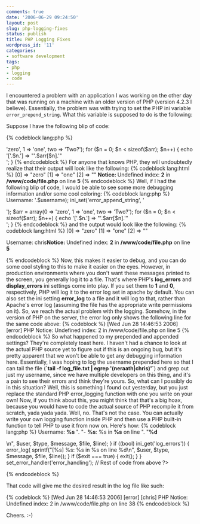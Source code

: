```yaml
---
comments: true
date: '2006-06-29 09:24:50'
layout: post
slug: php-logging-fixes
status: publish
title: PHP Logging Fixes
wordpress_id: '11'
categories:
- software development
tags:
- php
- logging
- code
---
```


I encountered a problem with an application I was working on the other day that was running on a machine with an older version of PHP (version 4.2.3 I believe). Essentially, the problem was with trying to set the PHP ini variable <code>error_prepend_string</code>. What this variable is supposed to do is the following:

Suppose I have the following blip of code:

{% codeblock lang:php %}
<?php
    $arr = array(0 => 'zero', 1 => 'one', two => 'Two?');

    for ($n = 0; $n &lt; sizeof($arr); $n++) {
        echo '['.$n.'] =&gt; "'.$arr[$n].'"<br />';
    }
{% endcodeblock %}

For anyone that knows PHP, they will undoubtedly realize that their output will look like the following:

{% codeblock lang:html %}
[0] => "zero"
[1] => "one"
[2] => "" <strong>Notice: </strong> Undefined index: <strong>2</strong> in <strong>/www/code/file.php</strong> on line <strong>5</strong>
{% endcodeblock %}

<!--more-->
Well, if I had the following blip of code, I would be able to see some more debugging information and/or some cool coloring:

{% codeblock lang:php %}
<?php
        $username = 'chris'; # Pretend this is set somewhere else to a legitimate username
        ini_set('error_prepend_string', '<p style="font-color: #F00;">Username: '.$username);
        ini_set('error_append_string', '</p>');
        $arr = array(0 => 'zero', 1 => 'one', two => 'Two?');

        for ($n = 0; $n &lt; sizeof($arr); $n++) {
            echo '['.$n.'] =&gt; "'.$arr[$n].'"<br />';
        }
{% endcodeblock %}

and the output would look like the following:

{% codeblock lang:html %}
[0] => "zero"
[1] => "one"
[2] => "" <p style="font-color: #F00;">Username: chris<strong>Notice: </strong> Undefined index: <strong>2</strong> in <strong>/www/code/file.php</strong> on line <strong>5</strong></p>
{% endcodeblock %}

Now, this makes it easier to debug, and you can do some cool styling to this to make it easier on the eyes. However, in production environments where you don't want these messages printed to the screen, you generally log it to a file. That's where PHP's <strong>log_errors</strong> and <strong>display_errors</strong> ini settings come into play. If you set them to <strong>1</strong> and <strong>0</strong>, respectively, PHP will log it to the error log set in apache by default. You can also set the ini setting <strong>error_log</strong> to a file and it will log to that, rather than Apache's error log (assuming the file has the appropriate write permissions on it).

So, we reach the actual problem with the logging. Somehow, in the version of PHP on the server, the error log only shows the following line for the same code above:

{% codeblock %}
[Wed Jun 28 14:46:53 2006] [error] PHP Notice: Undefined index: 2 in /www/code/file.php on line 5
{% endcodeblock %}

So what happened to my prepended and appended settings? They're completely toast here. I haven't had a chance to look at the actual PHP source yet to figure out if this is an ongoing bug, but it's pretty apparent that we won't be able to get any debugging information here. 

Essentially, I was hoping to log the username prepended here so that I can tail the file (<strong>`tail -f log_file.txt | egrep '(neraath|chris)'`</strong>) and grep out just my username, since we have multiple developers on this thing, and it's a pain to see their errors and think they're yours.

So, what can I possibly do in this situation? Well, this is something I found out yesterday, but you just replace the standard PHP error_logging function with one you write on your own! Now, if you think about this, you might think that that's a big hoax, because you would have to code the actual source of PHP recompile it from scratch, yada yada yada. Well, no. That's not the case. You can actually write your own logging function inside PHP and then use a PHP built-in function to tell PHP to use it from now on. Here's how:

{% codeblock lang:php %}
<?php
        function error_handling ($level, $message, $file, $line) {
            global $user;

            if (!($level & error_reporting()) || !(ini_get('display_errors') || ini_get('log_errors'))) {
                return;
            }

            switch ($level) {
                case "E_NOTICE":
                case "E_USER_NOTICE":
                    $type = 'Notice';
                    break;
                case "E_WARNING":
                case "E_USER_WARNING":
                    $type = 'Warning';
                    break;
                case "E_ERROR":
                case "E_USER_ERROR":
                    $type = 'Fatal Error';
                    break;
            }

            if ((bool) ini_get('display_errors')) {
                printf("<p style='font-color: #F00;'>Username: <strong>%s</strong> ".
                         "- <strong>%s</strong>: %s in <strong>%s</strong> on line ".
                         "<strong>%d</strong></p>\n", $user, $type, $message, $file, $line);
            }

            if ((bool) ini_get('log_errors')) {
                error_log( sprintf("[%s] %s: %s in %s on line %d\n", $user, $type, $message, $file, $line));
            }

            if ($exit === true) {
                exit();
            }
        }

        set_error_handler('error_handling');

        // Rest of code from above
?>
{% endcodeblock %}

That code will give me the desired result in the log file like such:

{% codeblock %}
[Wed Jun 28 14:46:53 2006] [error] [chris] PHP Notice: Undefined index: 2 in /www/code/file.php on line 38
{% endcodeblock %}

Cheers. :-)
